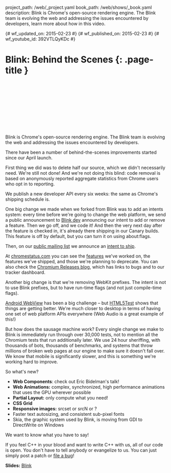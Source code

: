 project_path: /web/_project.yaml
book_path: /web/shows/_book.yaml
description: Blink is Chrome's open-source rendering engine. The Blink team is evolving the web and addressing the issues encountered by developers, learn more about how in this video.

{# wf_updated_on: 2015-02-23 #}
{# wf_published_on: 2015-02-23 #}
{# wf_youtube_id: 392VTLQyKDc #}

# Blink: Behind the Scenes {: .page-title }


<div class="video-wrapper">
  <iframe class="devsite-embedded-youtube-video" data-video-id="392VTLQyKDc"
          data-autohide="1" data-showinfo="0" frameborder="0" allowfullscreen>
  </iframe>
</div>


Blink is Chrome's open-source rendering engine. The Blink team is evolving the web and addressing the issues encountered by developers.

There have been a number of behind-the-scenes improvements started since our April launch.

First thing we did was to delete half our source, which we didn't necessarily need. We're still not done! And we're not doing this blind: code removal is based on anonymously reported aggregate statistics from Chrome users who opt in to reporting.

We publish a new developer API every six weeks: the same as Chrome's shipping schedule is.

One big change we made when we forked from Blink was to add an intents system: every time before we're going to change the web platform, we send a public announcement to [Blink dev](https://groups.google.com/a/chromium.org/forum/#!topic/blink-dev/) announcing our intent to add or remove a feature. Then we go off, and we code it! And then the very next day after the feature is checked in, it's already there shipping in our Canary builds. This feature is off by default, but you can turn it on using about:flags.

Then, on our [public mailing list](https://groups.google.com/a/chromium.org/forum/#!topic/blink-dev/) we announce an [intent to ship](https://groups.google.com/a/chromium.org/forum/#!topic/blink-dev/yujPcy889e4).

At [chromestatus.com](https://chromestatus.com) you can see the [features](https://www.chromestatus.com/features) we've worked on, the features we've shipped, and those we're planning to deprecate. You can also check the [Chromium Releases blog](http://googlechromereleases.blogspot.co.uk/), which has links to bugs and to our tracker dashboard.

Another big change is that we're removing WebKit prefixes. The intent is not to use Blink prefixes, but to have run-time flags (and not just compile-time flags).

[Android WebView](https://developers.google.com/chrome/mobile/docs/webview/overview) has been a big challenge – but [HTML5Test](http://html5test.com) shows that things are getting better. We're much closer to desktop in terms of having one set of web platform APIs everywhere (Web Audio is a great example of this!)

But how does the sausage machine work? Every single change we make to Blink is immediately run through over 30,000 tests, not to mention all the Chromium tests that run additionally later. We use 24 hour sheriffing, with thousands of bots, thousands of benchmarks, and systems that throw millions of broken web pages at our engine to make sure it doesn't fall over. We know that mobile is significantly slower, and this is something we're working hard to improve.

So what's new?

+ **Web Components**: check out Eric Bidelman's talk!
+ **Web Animations:** complex, synchronized, high performance animations that uses the GPU wherever possible
+ **Partial Layout:** only compute what you need!
+ **CSS Grid**
+ **Responsive images:** <picture> srcset or srcN or ?
+ Faster text autosizing, and consistent sub-pixel fonts
+ Skia, the graphic system used by Blink, is moving from GDI to DirectWrite on Windows

We want to know what you have to say!

If you feel C++ in your blood and want to write C++ with us, all of our code is open. You don't have to tell anybody or evangelize to us. You can just simply post a patch or [file a bug](https://crbug.com/new)!

**Slides:** [Blink](https://docs.google.com/a/chromium.org/presentation/d/1E30GMRaN-9Uj54pfjej8STWz5uwI8ZEg3K_t29_DHs4)
